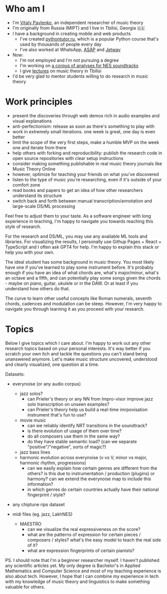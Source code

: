 # Who am I

- I'm [Vitaly Pavlenko](https://www.linkedin.com/in/vitaly-pavlenko-9729bb76/), an independent researcher of music theory
- I'm originally from Russia (MIPT) and I live in Tbilisi, Georgia 🇬🇪
- I have a background in creating mobile and web products
   - I've created [pythontutor.ru](https://pythontutor.ru/), which is a popular Python course that's used by thousands of people every day
   - I've also worked at WhatsApp, [ASAP](https://asaptaste.com/getasap) and [Jetway](https://www.linkedin.com/pulse/how-i-launched-subsequently-messed-up-marketplace-igor-grigoriev/)
- Now:
   - I'm not employed and I'm not pursuing a degree
   - I'm working on [a corpus of analyses for NES soundtracks](https://github.com/vpavlenko/chiptheory)
   - I give [lectures](https://t.me/keetezh/945) on music theory in Tbilisi
- I'd be very glad to mentor students willing to do research in music theory


# Work principles

- present the discoveries through web demos rich in audio examples and visual explanations
- anti-perfectionism: release as soon as there's something to play with
- work in extremely small iterations. one week is great, one day is even better
- limit the scope of the very first steps, make a humble MVP on the week one and iterate from there
- help others with forking and reproducibility: publish the research code in open source repositories with clear setup instructions
- consider making something publishable in real music theory journals like Music Theory Online
- however, optimize for teaching your friends on what you've discovered
- listen to the type of music you're researching, even if it's outside of your comfort zone
- read books and papers to get an idea of how other researchers understand its structure
- switch back and forth between manual transcription/annotation and large-scale DS/ML processing

Feel free to adjust them to your taste. As a software engineer with long experience in teaching, I'm happy to navigate you towards reaching this style of research.

For the research and DS/ML, you may use any available ML tools and libraries. For visualizing the results, I personally use Githup Pages + React + TypeScript and I often ask GPT4 for help. I'm happy to explain this stack or help you with your own.

The ideal student has some background in music theory. You most likely have one if you've learned to play some instrument before. It's probably enough if you have an idea of what chords are, what's major/minor, what's an octave and a fifth, and can potentially play some songs given the chords - maybe on piano, guitar, ukulele or in the DAW. Or at least if you understand how others do that.

The curve to learn other useful concepts like Roman numerals, seventh chords, cadences and modulation can be steep. However, I'm very happy to navigate you through learning it as you proceed with your research.

# Topics

Below I give topics which I care about. I'm happy to work out any other research topics based on your personal interests. It's way better if you scratch your own itch and tackle the questions you can't stand being unanswered anymore. Let's make music structure uncovered, understood and clearly visualized, one question at a time.

Datasets:
- everynoise (or any audio corpus)
    - jazz solos?
        - can Prieler's theory or any NN from Impro-visor improve jazz solo transcription on unseen examples?
        - can Prieler's theory help us build a real-time imrpovisation instrument that's fun to use?
    - movie music
        - can we reliably identify NRT transitions in the soundtrack?
        - is there evolution of usage of them over time?
        - do all composers use them in the same way?
        - do they have stable semantic load? (can we separate "positive"/"negative", sorts of magic?)
    - jazz bass lines
    - harmonic evolution across everynoise (v vs V, minor vs major, harmonic rhythm, progressions)
        - can we easily explain how certain genres are different from the others? is this due to instrumentation / production (plugins) or harmony?
          can we extend the everynoise map to include this information?
        - in which genres do certain countries actually have their national fingerprint / style?

- any chiptune rips dataset

- midi files (eg. jazz, LakhNES)
    - MAESTRO
        - can we visualize the real expressiveness on the score?
        - what are the patterns of expression for certain pieces / composers / styles? what's the easy model to teach the real side of it?
        - what are expression fingerprints of certain pianists?


PS. I should note that I'm a beginner researcher myself. I haven't published any scientific articles yet. My only degree is Bachelor's in Applied Mathematics and Computer Science and most of my teaching experience is also about tech. However, I hope that I can combine my experience in tech with my knowledge of music theory and linguistics to make something valuable for others.



